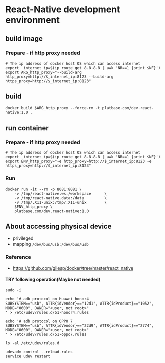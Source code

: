 # React-Native development environment

## build image

### Prepare - if http proxy needed
```
# The ip address of docker host OS which can access internet
export _internet_ip=$(ip route get 8.8.8.8 | awk 'NR==1 {print $NF}')
export ARG_http_proxy="--build-arg http_proxy=http://$_internet_ip:8123 --build-arg https_proxy=http://$_internet_ip:8123"
```
## build
```
docker build $ARG_http_proxy --force-rm -t platbase.com/dev.react-native:1.0 .
```

## run container
### Prepare - if http proxy needed
```
# The ip address of docker host OS which can access internet
export _internet_ip=$(ip route get 8.8.8.8 | awk 'NR==1 {print $NF}')
export ENV_http_proxy="-e http_proxy=http://$_internet_ip:8123 -e https_proxy=http://$_internet_ip:8123"
```
### Run
```
docker run -it --rm -p 8081:8081 \
    -v /tmp/react-native.ws:/workspace      \
    -v /tmp/react-native.data:/data         \
    -v /tmp/.X11-unix:/tmp/.X11-unix        \
    $ENV_http_proxy \
    platbase.com/dev.react-native:1.0
```

## About accessing physical device
 - privileged
 - mapping `/dev/bus/usb:/dev/bus/usb`

### Reference
 - https://github.com/gilesp/docker/tree/master/react_native

#### TRY following operation(Maybe not needed)
```
sudo -i

echo '# adb protocol on Huawei honor4
SUBSYSTEM=="usb", ATTR{idVendor}=="12d1", ATTR{idProduct}=="1052", MODE="0600", OWNER="<user, not root>"
' > /etc/udev/rules.d/51-honor4.rules

echo '# adb protocol on OPPO 7
SUBSYSTEM=="usb", ATTR{idVendor}=="22d9", ATTR{idProduct}=="2774", MODE="0600", OWNER="<user, not root>"
' > /etc/udev/rules.d/51-oppo7.rules

ls -al /etc/udev/rules.d

udevadm control --reload-rules
service udev restart
```
